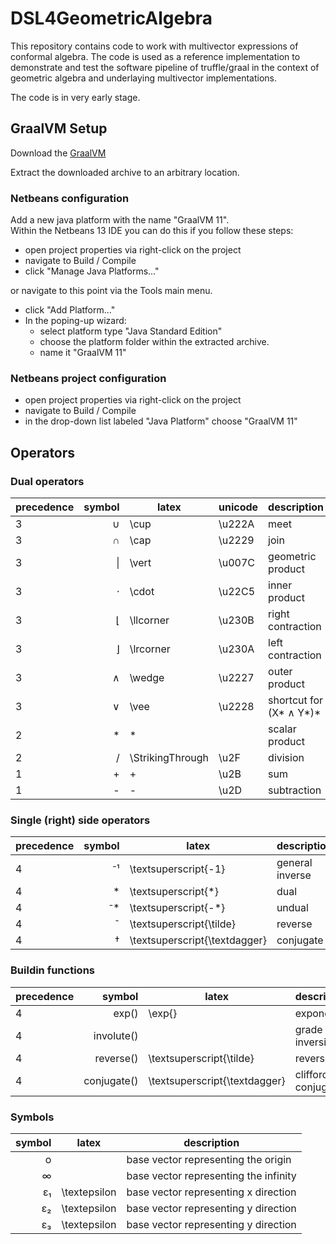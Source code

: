 # DSL4GeometricAlgebra

This repository contains code to work with multivector expressions of conformal algebra. The code is used as a reference implementation to demonstrate and test the software pipeline of truffle/graal in the context of geometric algebra and underlaying multivector implementations.

The code is in very early stage.

## GraalVM Setup
Download the [GraalVM](https://github.com/graalvm/graalvm-ce-builds/releases/download/vm-22.0.0.2/graalvm-ce-java11-linux-amd64-22.0.0.2.tar.gz)

Extract the downloaded archive to an arbitrary location.

### Netbeans configuration
Add a new java platform with the name "GraalVM 11". \
Within the Netbeans 13 IDE you can do this if you follow these steps:
- open project properties via right-click on the project
- navigate to Build / Compile
- click "Manage Java Platforms..."

or navigate to this point via the Tools main menu.

- click "Add Platform..."
- In the poping-up wizard:
  - select platform type "Java Standard Edition"
  - choose the platform folder within the extracted archive.
  - name it "GraalVM 11"

### Netbeans project configuration
- open project properties via right-click on the project
- navigate to Build / Compile
- in the drop-down list labeled "Java Platform" choose "GraalVM 11"

## Operators

### Dual operators
| precedence | symbol | latex | unicode | description |
| ---------- | ------:| ------- | ----- | ----------- |
| 3 | &#8746;   | \cup  | \u222A | meet |
| 3 | &#8745;   | \cap  | \u2229 | join |
| 3 | &#124;  | \vert | \u007C | geometric product |
| 3 | &#8901;   | \cdot | \u22C5 | inner product |
| 3 | &#8970; | \llcorner | \u230B | right contraction |
| 3 | &#8971; | \lrcorner | \u230A | left contraction |
| 3 | &#8743; | \wedge | \u2227 | outer product |
| 3 | &#8744; | \vee | \u2228 | shortcut for (X* &#8743; Y*)* |
| 2 | &#42;  | * | | scalar product |
| 2 | &#47;  | \StrikingThrough | \u2F | division |
| 1 | &#43;  | + | \u2B | sum |
| 1 | &#45; | - | \u2D| subtraction |

### Single (right) side operators
| precedence | symbol | latex | description |
| ---------- | ------:| ----- | ----------- |
| 4 | &#8315;&#185;    | \textsuperscript{-1} | general inverse |
| 4 | *    | \textsuperscript{*} | dual |
| 4 | &#8315;*    | \textsuperscript{-*} | undual |
| 4 | &#732;    | \textsuperscript{\tilde} | reverse |
| 4 | &#8224;    | \textsuperscript{\textdagger} | conjugate |

### Buildin functions
| precedence | symbol | latex | description |
| ---------- | ------:| ----- | ----------- |
| 4 | exp()    | \exp{} | exponential |
| 4 | involute()    |  | grade inversion |
| 4 | reverse()    |  \textsuperscript{\tilde} | reverse |
| 4 | conjugate()    | \textsuperscript{\textdagger} | clifford conjugate |

### Symbols
| symbol | latex | description |
| ------:| ----- | ----------- |
| o   |  | base vector representing the origin |
| &#8734;      |  | base vector representing the infinity |
| &#949;&#8321;   | \textepsilon   | base vector representing x direction |
| &#949;&#8322;  | \textepsilon  | base vector representing y direction |
| &#949;&#8323;   | \textepsilon  | base vector representing y direction |
